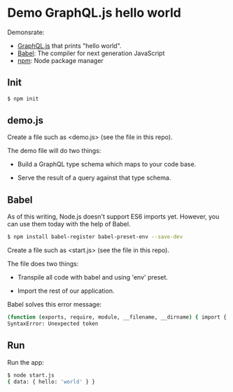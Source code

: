# Demo GraphQL.js hello world

Demonsrate:

  * [GraphQL.js](https://github.com/graphql/graphql-js) that prints "hello world".
  * [Babel](https://babeljs.io/): The compiler for next generation JavaScript
  * [npm](https://npm.js): Node package manager


## Init

```sh
$ npm init
```


## demo.js

Create a file such as <demo.js> (see the file in this repo).

The demo file will do two things:

 * Build a GraphQL type schema which maps to your code base.

 * Serve the result of a query against that type schema.


## Babel

As of this writing, Node.js doesn't support ES6 imports yet. However, you can use them today with the help of Babel.

```sh
$ npm install babel-register babel-preset-env --save-dev
```

Create a file such as <start.js> (see the file in this repo).

The file does two things:

  * Transpile all code with babel and using 'env' preset.

  * Import the rest of our application.

Babel solves this error message:

```sh
(function (exports, require, module, __filename, __dirname) { import {
SyntaxError: Unexpected token
```


## Run

Run the app:

```sh
$ node start.js
{ data: { hello: 'world' } }
```
